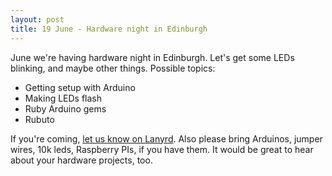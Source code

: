 ```yaml
---
layout: post
title: 19 June - Hardware night in Edinburgh
---
```


June we're having hardware night in Edinburgh. Let's get some LEDs blinking, and maybe other things. Possible topics:

* Getting setup with Arduino
* Making LEDs flash
* Ruby Arduino gems
* Rubuto

If you're coming, [let us know on Lanyrd](http://lanyrd.com/2014/editing-scotrug-edinburgh-june/). Also please bring Arduinos, jumper wires, 10k leds, Raspberry PIs, if you have them. It would be great to hear about your hardware projects, too.

